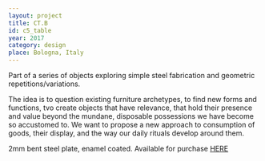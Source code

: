 ```yaml
---
layout: project
title: CT.B
id: c5_table
year: 2017
category: design
place: Bologna, Italy
---
```


Part of a series of objects exploring simple steel fabrication and geometric repetitions/variations.

The idea is to question existing furniture archetypes, to find new forms and functions, tvo create objects that have relevance, that hold their presence and value beyond the mundane, disposable possessions we have become so accustomed to. We want to propose a new approach to consumption of goods, their display, and the way our daily rituals develop around them.

2mm bent steel plate, enamel coated. 
Available for purchase <a href="https://artemest.com/products/ct-b-coffee-table" target="_blank">HERE</a> 

